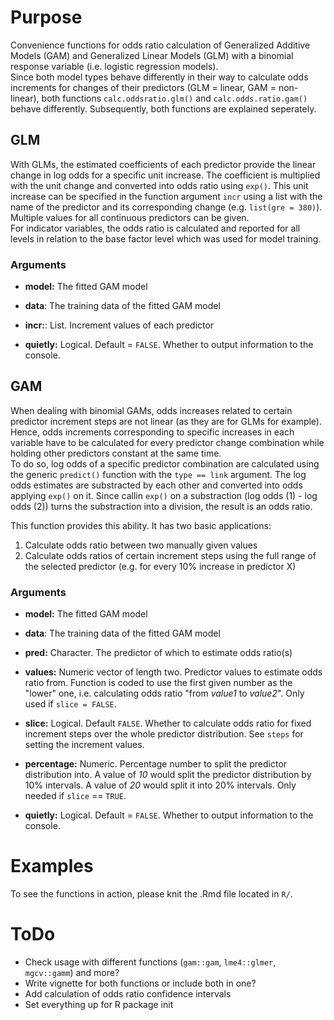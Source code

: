 # Purpose

Convenience functions for odds ratio calculation of Generalized Additive Models (GAM) and Generalized Linear Models (GLM) with a binomial response variable (i.e. logistic regression models).  
Since both model types behave differently in their way to calculate odds increments for changes of their predictors (GLM = linear, GAM = non-linear), both functions `calc.oddsratio.glm()` and `calc.odds.ratio.gam()` behave differently. Subsequently, both functions are explained seperately. 

## GLM

With GLMs, the estimated coefficients of each predictor provide the linear change in log odds for a specific unit increase. The coefficient is multiplied with the unit change and converted into odds ratio using `exp()`. This unit increase can be specified in the function argument `incr` using a list with the name of the predictor and its corresponding change (e.g. `list(gre = 380)`). Multiple values for all continuous predictors can be given.  
For indicator variables, the odds ratio is calculated and reported for all levels in relation to the base factor level which was used for model training. 

### Arguments

- **model:** The fitted GAM model

- **data**: The training data of the fitted GAM model

- **incr:**: List. Increment values of each predictor

- **quietly:** Logical. Default = `FALSE`. Whether to output information to the console.

## GAM

When dealing with binomial GAMs, odds increases related to certain predictor increment steps are not linear (as they are for GLMs for example). 
Hence, odds increments corresponding to specific increases in each variable have to be calculated for every predictor change combination while holding other predictors constant at the same time.  
To do so, log odds of a specific predictor combination are calculated using the generic `predict()` function with the `type == link` argument. The log odds estimates are substracted by each other and converted into odds applying `exp()` on it. Since callin `exp()` on a substraction (log odds (1) - log odds (2)) turns the substraction into a division, the result is an odds ratio. 

This function provides this ability. It has two basic applications:  
1. Calculate odds ratio between two manually given values  
2. Calculate odds ratios of certain increment steps using the full range of the selected predictor (e.g. for every 10% increase in predictor X)

### Arguments

- **model:** The fitted GAM model

- **data**: The training data of the fitted GAM model

- **pred:** Character. The predictor of which to estimate odds ratio(s)

- **values:** Numeric vector of length two. Predictor values to estimate odds ratio from. Function is coded to use the first given number as the "lower" one, i.e. calculating odds ratio "from *value1* to *value2*". Only used if `slice = FALSE`. 

- **slice:** Logical. Default `FALSE`. Whether to calculate odds ratio for fixed increment steps over the whole predictor distribution. See `steps` for setting the increment values.

- **percentage:** Numeric. Percentage number to split the predictor distribution into. A value of *10* would split the predictor distribution by 10% intervals. A value of *20* would split it into 20% intervals. Only needed if `slice` == `TRUE`.

- **quietly:** Logical. Default = `FALSE`. Whether to output information to the console.

# Examples

To see the functions in action, please knit the .Rmd file located in `R/`. 

# ToDo

- Check usage with different functions (`gam::gam`, `lme4::glmer`, `mgcv::gamm`) and more?
- Write vignette for both functions or include both in one?
- Add calculation of odds ratio confidence intervals
- Set everything up for R package init
